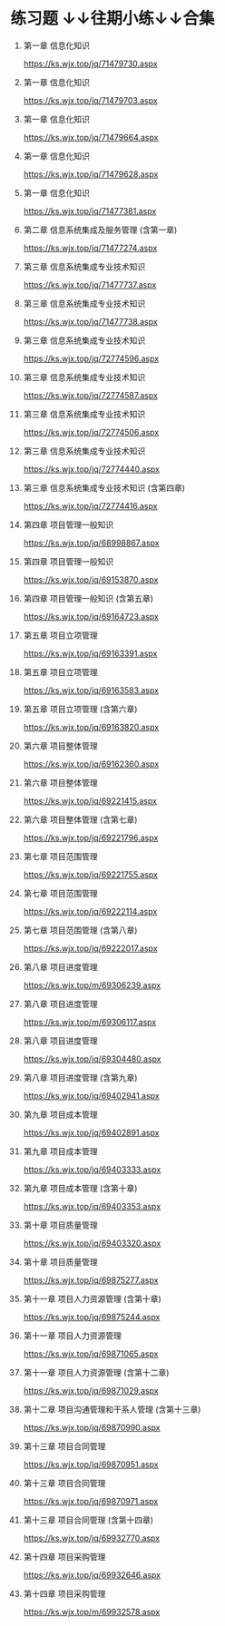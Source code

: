 练习题
↓↓往期小练↓↓合集
===

1. 第一章 信息化知识
    
    https://ks.wjx.top/jq/71479730.aspx
1. 第一章 信息化知识 
    
    https://ks.wjx.top/jq/71479703.aspx
1. 第一章 信息化知识 
    
    https://ks.wjx.top/jq/71479664.aspx
1. 第一章 信息化知识 

    https://ks.wjx.top/jq/71479628.aspx
1. 第一章 信息化知识 
    
    https://ks.wjx.top/jq/71477381.aspx
1.  第二章  信息系统集成及服务管理 (含第一章)

    https://ks.wjx.top/jq/71477274.aspx
1. 第三章  信息系统集成专业技术知识

    https://ks.wjx.top/jq/71477737.aspx
1. 第三章  信息系统集成专业技术知识 

    https://ks.wjx.top/jq/71477738.aspx
1. 第三章  信息系统集成专业技术知识 

    https://ks.wjx.top/jq/72774596.aspx
1. 第三章  信息系统集成专业技术知识 

    https://ks.wjx.top/jq/72774587.aspx
1. 第三章  信息系统集成专业技术知识 

    https://ks.wjx.top/jq/72774506.aspx
1.  第三章  信息系统集成专业技术知识 

    https://ks.wjx.top/jq/72774440.aspx
1.  第三章  信息系统集成专业技术知识 (含第四章)

    https://ks.wjx.top/jq/72774416.aspx
1. 第四章 项目管理一般知识 

    https://ks.wjx.top/jq/68998867.aspx
1. 第四章 项目管理一般知识 

    https://ks.wjx.top/jq/69153870.aspx
1. 第四章 项目管理一般知识 (含第五章)
    
    https://ks.wjx.top/jq/69164723.aspx
1. 第五章 项目立项管理 

    https://ks.wjx.top/jq/69163391.aspx
1. 第五章 项目立项管理 

    https://ks.wjx.top/jq/69163583.aspx
1. 第五章 项目立项管理 (含第六章)

    https://ks.wjx.top/jq/69163820.aspx
1. 第六章 项目整体管理 

    https://ks.wjx.top/jq/69162360.aspx
1. 第六章 项目整体管理 

    https://ks.wjx.top/jq/69221415.aspx
1. 第六章 项目整体管理 (含第七章)

    https://ks.wjx.top/jq/69221796.aspx
1. 第七章  项目范围管理

    https://ks.wjx.top/jq/69221755.aspx
1. 第七章  项目范围管理 

    https://ks.wjx.top/jq/69222114.aspx
1. 第七章  项目范围管理 (含第八章)

    https://ks.wjx.top/jq/69222017.aspx
1. 第八章  项目进度管理

    https://ks.wjx.top/m/69306239.aspx
1. 第八章  项目进度管理

    https://ks.wjx.top/m/69306117.aspx
1. 第八章  项目进度管理

    https://ks.wjx.top/jq/69304480.aspx    
1. 第八章  项目进度管理 (含第九章)

    https://ks.wjx.top/jq/69402941.aspx
1. 第九章  项目成本管理 

    https://ks.wjx.top/jq/69402891.aspx
1. 第九章  项目成本管理 

    https://ks.wjx.top/jq/69403333.aspx
1. 第九章  项目成本管理 (含第十章)

    https://ks.wjx.top/jq/69403353.aspx
1. 第十章  项目质量管理  

    https://ks.wjx.top/jq/69403320.aspx
1. 第十章  项目质量管理  

    https://ks.wjx.top/jq/69875277.aspx
1. 第十一章  项目人力资源管理 (含第十章)

    https://ks.wjx.top/jq/69875244.aspx
1. 第十一章  项目人力资源管理

    https://ks.wjx.top/jq/69871065.aspx
1. 第十一章  项目人力资源管理 (含第十二章)

    https://ks.wjx.top/jq/69871029.aspx
1. 第十二章  项目沟通管理和干系人管理 (含第十三章)

    https://ks.wjx.top/jq/69870990.aspx
1. 第十三章  项目合同管理

    https://ks.wjx.top/jq/69870951.aspx
1. 第十三章  项目合同管理

    https://ks.wjx.top/jq/69870971.aspx
1. 第十三章  项目合同管理 (含第十四章)

    https://ks.wjx.top/jq/69932770.aspx
1. 第十四章  项目采购管理

    https://ks.wjx.top/jq/69932646.aspx
1. 第十四章  项目采购管理

    https://ks.wjx.top/m/69932578.aspx
